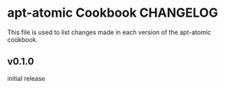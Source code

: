 # apt-atomic Cookbook CHANGELOG
This file is used to list changes made in each version of the apt-atomic cookbook.

## v0.1.0
initial release
